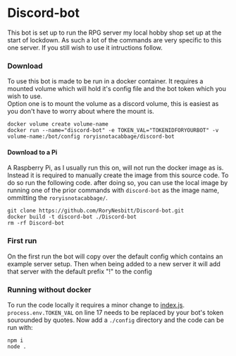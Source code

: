 # Discord-bot
This bot is set up to run the RPG server my local hobby shop set up at the start of lockdown. As such a lot of the commands are very specific to this one server.
If you still wish to use it intructions follow.  

### Download
To use this bot is made to be run in a docker container. It requires a mounted volume which will hold it's config file and the bot token which you wish to use.  
Option one is to mount the volume as a discord volume, this is easiest as you don't have to worry about where the mount is.
```
docker volume create volume-name
docker run --name="discord-bot" -e TOKEN_VAL="TOKENIDFORYOURBOT" -v volume-name:/bot/config roryisnotacabbage/discord-bot
```

#### Download to a Pi
A Raspberry Pi, as I usually run this on, will not run the docker image as is. Instead it is required to manually create the image from this source code. To do so run the following code. after doing so, you can use the local image by running one of the prior commands with `discord-bot` as the image name, ommitting the `roryisnotacabbage/`.
```
git clone https://github.com/RoryNesbitt/Discord-bot.git
docker build -t discord-bot ./Discord-bot
rm -rf Discord-bot
```
### First run
On the first run the bot will copy over the default config which contains an example server setup. Then when being added to a new server it will add that server with the default prefix "!" to the config

### Running without docker
To run the code locally it requires a minor change to [index.js](index.js).
`process.env.TOKEN_VAL` on line 17 needs to be replaced by your bot's token sourounded by quotes. 
Now add a `./config` directory and the code can be run with:
```
npm i
node .
```
